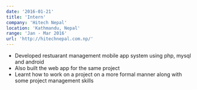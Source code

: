 ```yaml
---
date: '2016-01-21'
title: 'Intern'
company: 'Hitech Nepal'
location: 'Kathmandu, Nepal'
range: 'Jan - Mar 2016'
url: 'http://hitechnepal.com.np/'
---
```


- Developed restuarant management mobile app system using php, mysql and android
- Also built the web app for the same project
- Learnt how to work on a project on a more formal manner along with some project management skills
